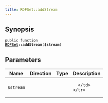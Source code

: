 ```yaml
---
title: RDFSet::addStream
---
```


## Synopsis

<code>public function <b><a href="RDFSet">RDFSet</a>::addStream</b>(<b>$stream</b>)</code>

## Parameters

<table>
  <thead>
    <tr>
      <th>Name</th>
      <th>Direction</th>
      <th>Type</th>
      <th>Description</th>
    </tr>
  </thead>
  <tbody>
    <tr>
      <td><code>$stream</code>
      <td><i></i></td>
      <td></td>
      <td>

      </td>
    </tr>
  </tbody>
</table>

